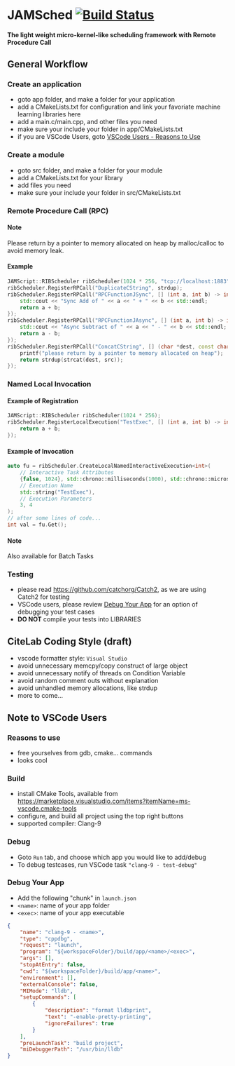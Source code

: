 # JAMSched [![Build Status](https://travis-ci.com/yma67/JAMSched.svg?token=WDPhpGnigsQCoWp5WMJt&branch=master)](https://travis-ci.com/yma67/JAMSched)
#### The light weight micro-kernel-like scheduling framework with Remote Procedure Call
## General Workflow
### Create an application
- goto app folder, and make a folder for your application
- add a CMakeLists.txt for configuration and link your favoriate machine learning libraries here
- add a main.c/main.cpp, and other files you need
- make sure your include your folder in app/CMakeLists.txt
- if you are VSCode Users, goto [VSCode Users - Reasons to Use](#debug-your-app)
### Create a module
- goto src folder, and make a folder for your module
- add a CMakeLists.txt for your library
- add files you need
- make sure your include your folder in src/CMakeLists.txt
### Remote Procedure Call (RPC)
#### Note
Please return by a pointer to memory allocated on heap by malloc/calloc to avoid memory leak. 
#### Example
```cpp
JAMScript::RIBScheduler ribScheduler(1024 * 256, "tcp://localhost:1883", "app-1", "dev-1");
ribScheduler.RegisterRPCall("DuplicateCString", strdup);
ribScheduler.RegisterRPCall("RPCFunctionJSync", [] (int a, int b) -> int {
    std::cout << "Sync Add of " << a << " + " << b << std::endl;
    return a + b;
});
ribScheduler.RegisterRPCall("RPCFunctionJAsync", [] (int a, int b) -> int {
    std::cout << "Async Subtract of " << a << " - " << b << std::endl;
    return a - b;
});
ribScheduler.RegisterRPCall("ConcatCString", [] (char *dest, const char *src) -> char* {
    printf("please return by a pointer to memory allocated on heap");
    return strdup(strcat(dest, src));
});
```
### Named Local Invocation
#### Example of Registration
```cpp
JAMScript::RIBScheduler ribScheduler(1024 * 256);
ribScheduler.RegisterLocalExecution("TestExec", [] (int a, int b) -> int {
    return a + b;
});
```
#### Example of Invocation
```cpp
auto fu = ribScheduler.CreateLocalNamedInteractiveExecution<int>(
    // Interactive Task Attributes
    {false, 1024}, std::chrono::milliseconds(1000), std::chrono::microseconds(50),
    // Execution Name
    std::string("TestExec"),
    // Execution Parameters
    3, 4
);
// after some lines of code...
int val = fu.Get();
```
#### Note 
Also available for Batch Tasks
### Testing
- please read https://github.com/catchorg/Catch2, as we are using Catch2 for testing
- VSCode users, please review [Debug Your App](#debug-your-app) for an option of debugging your test cases
- **DO NOT** compile your tests into LIBRARIES
## CiteLab Coding Style (draft)
- vscode formatter style: ```Visual Studio```
- avoid unnecessary memcpy/copy construct of large object
- avoid unnecessary notify of threads on Condition Variable
- avoid random comment outs without explanation
- avoid unhandled memory allocations, like strdup
- more to come...
## Note to VSCode Users
### Reasons to use
- free yourselves from gdb, cmake... commands
- looks cool
### Build
- install CMake Tools, available from https://marketplace.visualstudio.com/items?itemName=ms-vscode.cmake-tools
- configure, and build all project using the top right buttons
- supported compiler: Clang-9
### Debug
- Goto ```Run``` tab, and choose which app you would like to add/debug
- To debug testcases, run VSCode task ```"clang-9 - test-debug"```
### <a name="debug-your-app"></a> Debug Your App
- Add the following "chunk" in ```launch.json```
- ```<name>```: name of your app folder
- ```<exec>```: name of your app executable
```json
{
    "name": "clang-9 - <name>",
    "type": "cppdbg",
    "request": "launch",
    "program": "${workspaceFolder}/build/app/<name>/<exec>",
    "args": [],
    "stopAtEntry": false,
    "cwd": "${workspaceFolder}/build/app/<name>",
    "environment": [],
    "externalConsole": false,
    "MIMode": "lldb",
    "setupCommands": [
        {
            "description": "format lldbprint",
            "text": "-enable-pretty-printing",
            "ignoreFailures": true
        }
    ],
    "preLaunchTask": "build project",
    "miDebuggerPath": "/usr/bin/lldb"
}
```
